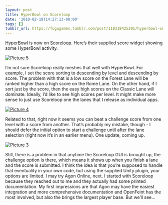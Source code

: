 ```yaml
---
layout: post
title: HyperBowl on Scoreloop
date: '2010-02-19T14:27:13-08:00'
tags: []
tumblr_url: https://fugugames.tumblr.com/post/110318425201/hyperbowl-on-scoreloop
---
```

[HyperBowl](http://hyperbowl3d.com/) is now on [Scoreloop](http://community.scoreloop.com/games/HyperBowl). Here’s their supplied score widget showing some HyperBowl activity.

[![](http://itshardtofondlepenguins.com/wp-content/uploads/2010/02/Picture-51.png "Picture 5")](http://itshardtofondlepenguins.com/wp-content/uploads/2010/02/Picture-51.png)

I’m not sure Scoreloop really meshes that well with HyperBowl. For example, I set the score sorting to descending by level and descending by score. The problem with that is a low score on the Forest Lane will be ranked higher than a high score on the Rome Lane. On the other hand, if I sort just by the score, then the easy high scores on the Classic Lane will dominate. Ideally, I’d like to see high scores per level. It might make more sense to just use Scoreloop one the lanes that I release as individual apps.

[![](http://itshardtofondlepenguins.com/wp-content/uploads/2010/02/Picture-4.png "Picture 4")](http://itshardtofondlepenguins.com/wp-content/uploads/2010/02/Picture-4.png)

Related to that, right now it seems you can beat a challenge score from one level with a score from another. That’s probably my mistake, though - I should defer the initial option to start a challenge until after the lane selection (right now it’s in an earlier menu). One update, coming up.

[![](http://itshardtofondlepenguins.com/wp-content/uploads/2010/02/Picture-3.png "Picture 3")](http://itshardtofondlepenguins.com/wp-content/uploads/2010/02/Picture-3.png)

Still, there is a problem in that anytime the Scoreloop GUI is brought up, the challenge option is there, which means it shows up when you finish a lane and the score is submitted. I think the idea is that you’re supposed to handle that eventuality in your own code, but using the supplied Unity plugin, your options are limited. I may try Agon Online, next. I started with Scoreloop because they reached out to me and they actually had some printed documentation. My first impressions are that Agon may have the easiest integration and more comprehensive documentation and OpenFeint has the most involved, but also the brings the largest player base. But we’ll see…

